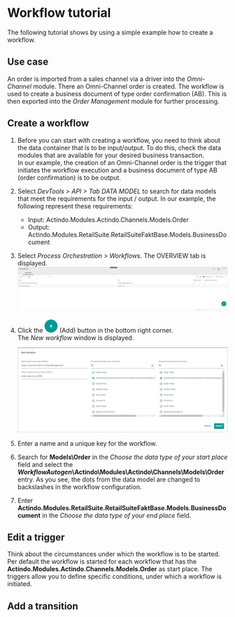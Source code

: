 # Workflow tutorial

The following tutorial shows by using a simple example how to create a workflow.

## Use case

An order is imported from a sales channel via a driver into the *Omni-Channel* module. There an Omni-Channel order is created. The workflow is used to create a business document of type order confirmation (AB). This is then exported into the *Order Management* module for further processing. 

## Create a workflow

1. Before you can start with creating a workflow, you need to think about the data container that is to be input/output. To do this, check the data modules that are available for your desired business transaction.  
    In our example, the creation of an Omni-Channel order is the trigger that initiates the workflow execution and a business document of type AB (order confirmation) is to be output.

2. Select *DevTools > API > Tab DATA MODEL* to search for data models that meet the requirements for the input / output. In our example, the following represent these requirements:
    - Input: Actindo.Modules.Actindo.Channels.Models.Order
    - Output: Actindo.Modules.RetailSuite.RetailSuiteFaktBase.Models.BusinessDocument

3. Select *Process Orchestration > Workflows*.
    The OVERVIEW tab is displayed.
        ![Workflows](../../Assets/Screenshots/ActindoWorkFlow/Workflows/Workflows.png "[Workflows]")

4. Click the ![Add](../../Assets/Icons/Plus01.png "[Add]") (Add) button in the bottom right corner.   
    The *New workflow* window is displayed.

    ![New workflow](../../Assets/Screenshots/ActindoWorkFlow/Workflows/NewWorkflow.png "[New workflow]")

5. Enter a name and a unique key for the workflow.

6. Search for **Models\Order** in the *Choose the data type of your start place* field and select the **___WorkflowAutogen___\Actindo\Modules\Actindo\Channels\Models\Order** entry. As you see, the dots from the data model are changed to backslashes in the workflow configuration.


7. Enter **Actindo.Modules.RetailSuite.RetailSuiteFaktBase.Models.BusinessDocument** in the *Choose the data type of your end place* field.





## Edit a trigger

Think about the circumstances under which the workflow is to be started. Per default the workflow is started for each workflow that has the **Actindo.Modules.Actindo.Channels.Models.Order** as start place.
The triggers allow you to define specific conditions, under which a workflow is initiated.


## Add a transition


